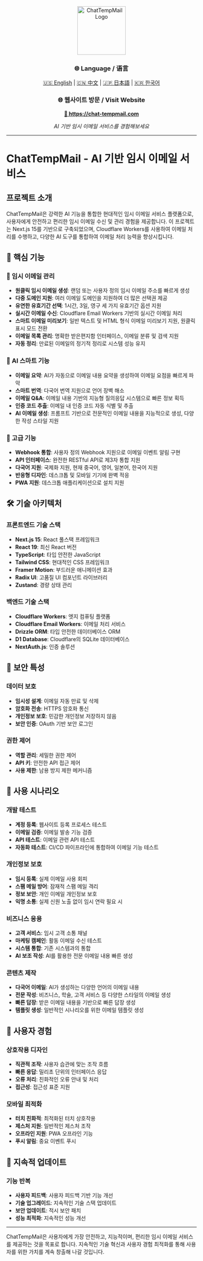 <div align="center">
  <img src="https://chat-tempmail.com/icons/icon-512x512.png" alt="ChatTempMail Logo" width="128" height="128">
</div>

<div align="center">
  <h3>🌐 Language / 语言</h3>
  <p>
    <a href="README.md">🇺🇸 English</a> |
    <a href="README_CN.md">🇨🇳 中文</a> |
    <a href="README_JP.md">🇯🇵 日本語</a> |
    <a href="README_KR.md">🇰🇷 한국어</a>
  </p>
</div>

<div align="center">
  <h3>🌐 웹사이트 방문 / Visit Website</h3>
  <p>
    <a href="https://chat-tempmail.com" target="_blank">
      <strong>🚀 https://chat-tempmail.com</strong>
    </a>
  </p>
  <p>
    <em>AI 기반 임시 이메일 서비스를 경험해보세요</em>
  </p>
</div>

---

# ChatTempMail - AI 기반 임시 이메일 서비스

## 프로젝트 소개

ChatTempMail은 강력한 AI 기능을 통합한 현대적인 임시 이메일 서비스 플랫폼으로, 사용자에게 안전하고 편리한 임시 이메일 수신 및 관리 경험을 제공합니다. 이 프로젝트는 Next.js 15를 기반으로 구축되었으며, Cloudflare Workers를 사용하여 이메일 처리를 수행하고, 다양한 AI 도구를 통합하여 이메일 처리 능력을 향상시킵니다.

## 🌟 핵심 기능

### 📧 임시 이메일 관리
- **원클릭 임시 이메일 생성**: 랜덤 또는 사용자 정의 임시 이메일 주소를 빠르게 생성
- **다중 도메인 지원**: 여러 이메일 도메인을 지원하여 더 많은 선택권 제공
- **유연한 유효기간 선택**: 1시간, 3일, 영구 세 가지 유효기간 옵션 지원
- **실시간 이메일 수신**: Cloudflare Email Workers 기반의 실시간 이메일 처리
- **스마트 이메일 미리보기**: 일반 텍스트 및 HTML 형식 이메일 미리보기 지원, 원클릭 표시 모드 전환
- **이메일 목록 관리**: 명확한 받은편지함 인터페이스, 이메일 분류 및 검색 지원
- **자동 정리**: 만료된 이메일의 정기적 정리로 시스템 성능 유지

### 🤖 AI 스마트 기능
- **이메일 요약**: AI가 자동으로 이메일 내용 요약을 생성하여 이메일 요점을 빠르게 파악
- **스마트 번역**: 다국어 번역 지원으로 언어 장벽 해소
- **이메일 Q&A**: 이메일 내용 기반의 지능형 질의응답 시스템으로 빠른 정보 획득
- **인증 코드 추출**: 이메일 내 인증 코드 자동 식별 및 추출
- **AI 이메일 생성**: 프롬프트 기반으로 전문적인 이메일 내용을 지능적으로 생성, 다양한 작성 스타일 지원

### 🔧 고급 기능
- **Webhook 통합**: 사용자 정의 Webhook 지원으로 이메일 이벤트 알림 구현
- **API 인터페이스**: 완전한 RESTful API로 제3자 통합 지원
- **다국어 지원**: 국제화 지원, 현재 중국어, 영어, 일본어, 한국어 지원
- **반응형 디자인**: 데스크톱 및 모바일 기기에 완벽 적응
- **PWA 지원**: 데스크톱 애플리케이션으로 설치 지원

## 🛠️ 기술 아키텍처

### 프론트엔드 기술 스택
- **Next.js 15**: React 풀스택 프레임워크
- **React 19**: 최신 React 버전
- **TypeScript**: 타입 안전한 JavaScript
- **Tailwind CSS**: 현대적인 CSS 프레임워크
- **Framer Motion**: 부드러운 애니메이션 효과
- **Radix UI**: 고품질 UI 컴포넌트 라이브러리
- **Zustand**: 경량 상태 관리

### 백엔드 기술 스택
- **Cloudflare Workers**: 엣지 컴퓨팅 플랫폼
- **Cloudflare Email Workers**: 이메일 처리 서비스
- **Drizzle ORM**: 타입 안전한 데이터베이스 ORM
- **D1 Database**: Cloudflare의 SQLite 데이터베이스
- **NextAuth.js**: 인증 솔루션

## 🔐 보안 특성

### 데이터 보호
- **임시성 설계**: 이메일 자동 만료 및 삭제
- **암호화 전송**: HTTPS 암호화 통신
- **개인정보 보호**: 민감한 개인정보 저장하지 않음
- **보안 인증**: OAuth 기반 보안 로그인

### 권한 제어
- **역할 관리**: 세밀한 권한 제어
- **API 키**: 안전한 API 접근 제어
- **사용 제한**: 남용 방지 제한 메커니즘

## 🎯 사용 시나리오

### 개발 테스트
- **계정 등록**: 웹사이트 등록 프로세스 테스트
- **이메일 검증**: 이메일 발송 기능 검증
- **API 테스트**: 이메일 관련 API 테스트
- **자동화 테스트**: CI/CD 파이프라인에 통합하여 이메일 기능 테스트

### 개인정보 보호
- **임시 등록**: 실제 이메일 사용 회피
- **스팸 메일 방어**: 잠재적 스팸 메일 격리
- **정보 보안**: 개인 이메일 개인정보 보호
- **익명 소통**: 실제 신원 노출 없이 임시 연락 필요 시

### 비즈니스 응용
- **고객 서비스**: 임시 고객 소통 채널
- **마케팅 캠페인**: 활동 이메일 수신 테스트
- **시스템 통합**: 기존 시스템과의 통합
- **AI 보조 작성**: AI를 활용한 전문 이메일 내용 빠른 생성

### 콘텐츠 제작
- **다국어 이메일**: AI가 생성하는 다양한 언어의 이메일 내용
- **전문 작성**: 비즈니스, 학술, 고객 서비스 등 다양한 스타일의 이메일 생성
- **빠른 답장**: 받은 이메일 내용을 기반으로 빠른 답장 생성
- **템플릿 생성**: 일반적인 시나리오를 위한 이메일 템플릿 생성

## 🎨 사용자 경험

### 상호작용 디자인
- **직관적 조작**: 사용자 습관에 맞는 조작 흐름
- **빠른 응답**: 밀리초 단위의 인터페이스 응답
- **오류 처리**: 친화적인 오류 안내 및 처리
- **접근성**: 접근성 표준 지원

### 모바일 최적화
- **터치 친화적**: 최적화된 터치 상호작용
- **제스처 지원**: 일반적인 제스처 조작
- **오프라인 지원**: PWA 오프라인 기능
- **푸시 알림**: 중요 이벤트 푸시

## 🔄 지속적 업데이트

### 기능 반복
- **사용자 피드백**: 사용자 피드백 기반 기능 개선
- **기술 업그레이드**: 지속적인 기술 스택 업데이트
- **보안 업데이트**: 적시 보안 패치
- **성능 최적화**: 지속적인 성능 개선

---

ChatTempMail은 사용자에게 가장 안전하고, 지능적이며, 편리한 임시 이메일 서비스를 제공하는 것을 목표로 합니다. 지속적인 기술 혁신과 사용자 경험 최적화를 통해 사용자를 위한 가치를 계속 창출해 나갈 것입니다. 